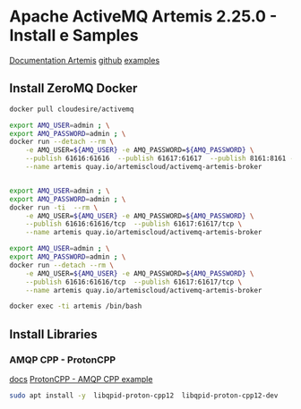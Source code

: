 # Apache ActiveMQ Artemis 2.25.0 - Install e Samples

[Documentation Artemis](https://activemq.apache.org/components/artemis/documentation/)
[github](https://hub.docker.com/r/cloudesire/activemq)
[examples](https://qpid.apache.org/releases/qpid-proton-0.37.0/proton/cpp/api/simple_send_8cpp-example.html)



## Install ZeroMQ Docker

```bash
docker pull cloudesire/activemq

export AMQ_USER=admin ; \
export AMQ_PASSWORD=admin ; \
docker run --detach --rm \
    -e AMQ_USER=${AMQ_USER} -e AMQ_PASSWORD=${AMQ_PASSWORD} \
    --publish 61616:61616  --publish 61617:61617  --publish 8161:8161 --publish 95672:5672 \
    --name artemis quay.io/artemiscloud/activemq-artemis-broker


export AMQ_USER=admin ; \
export AMQ_PASSWORD=admin ; \
docker run -ti  --rm \
    -e AMQ_USER=${AMQ_USER} -e AMQ_PASSWORD=${AMQ_PASSWORD} \
    --publish 61616:61616/tcp  --publish 61617:61617/tcp \
    --name artemis quay.io/artemiscloud/activemq-artemis-broker

export AMQ_USER=admin ; \
export AMQ_PASSWORD=admin ; \
docker run --detach --rm \
    -e AMQ_USER=${AMQ_USER} -e AMQ_PASSWORD=${AMQ_PASSWORD} \
    --publish 61616:61616/tcp  --publish 61617:61617/tcp \
    --name artemis quay.io/artemiscloud/activemq-artemis-broker

docker exec -ti artemis /bin/bash

```

## Install Libraries


### AMQP CPP - ProtonCPP

[docs](https://qpid.apache.org/releases/qpid-proton-0.37.0/proton/cpp/api/index.html)
[ProtonCPP - AMQP CPP example](https://github.com/apache/activemq-artemis/tree/main/examples/protocols/amqp/proton-cpp)

```bash
sudo apt install -y  libqpid-proton-cpp12  libqpid-proton-cpp12-dev

```
<!-- 

### CMS Client - C++ Messaging API

[about](https://activemq.apache.org/components/cms/)
[Read the Docs](https://activemq.apache.org/components/cms/documentation)

```bash
pushd ~/lib-external/
git clone https://gitbox.apache.org/repos/asf/activemq-cpp.git
cd activemq-cpp
git checkout tags/3.9.5
sudo apt-get install uuid-dev libcppunit-dev

cd activemq-cpp
./autogen.sh 
sudo apt-get install -y libcppunit-dev libapr1 libapr1-dev
./configure
make -j 6
make install

``` -->

